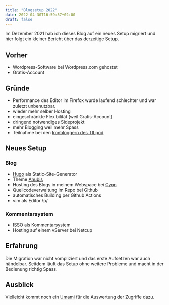 ```yaml
---
title: "Blogsetup 2022"
date: 2022-04-30T16:59:57+02:00
draft: false
---
```


Im Dezember 2021 hab ich dieses Blog auf ein neues Setup migriert und hier
folgt ein kleiner Bericht über das derzeitige Setup.

## Vorher

- Wordpress-Software bei Wordpress.com gehostet
- Gratis-Account

## Gründe

- Performance des Editor im Firefox wurde laufend schlechter und war zuletzt unbenutzbar.
- wieder mehr selber Hosting
- eingeschränkte Flexibilität (weil Gratis-Account)
- dringend notwendiges Sideprojekt
- mehr Blogging weil mehr Spass
- Teilnahme bei den [Ironbloggern des TILpod](https://ironblogging.tilpod.net/)

## Neues Setup

### Blog

- [Hugo](https://gohugo.io/) als Static-Site-Generator
- Theme [Anubis](https://github.com/mitrichius/hugo-theme-anubis)
- Hosting des Blogs in meinem Webspace bei [Cyon](https://www.cyon.ch)
- Quellcodeverwaltung im Repo bei Github
- automatisches Building per Github Actions
- vim als Editor \o/

### Kommentarsystem

- [ISSO](https://posativ.org/isso/) als Kommentarsystem
- Hosting auf einem vServer bei Netcup

## Erfahrung

Die Migration war nicht kompliziert und das erste Aufsetzen war auch händelbar.
Seitdem läuft das Setup ohne weitere Probleme und macht in der Bedienung
richtig Spass.

## Ausblick

Vielleicht kommt noch ein [Umami](https://umami.is) für die Auswertung der
Zugriffe dazu.

